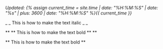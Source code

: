 *Updated: {% assign current_time = site.time | date: "%H:%M:%S" | date: "%s" | plus: 3600 | date: "%H:%M:%S" %}{{ current_time }}*

_ \_ This is how to make the text italic \_ _

** \*\* This is how to make the text bold \*\* **

** This is how to make the text bold **

